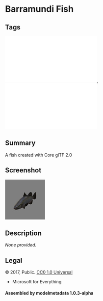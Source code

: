 # Barramundi Fish

## Tags

![core](../../Models-core.md), ![testing](../../Models-testing.md)

## Summary

A fish created with Core glTF 2.0

## Screenshot

![screenshot](screenshot/screenshot.jpg)

## Description

_None provided._

## Legal

&copy; 2017, Public. [CC0 1.0 Universal](https://creativecommons.org/publicdomain/zero/1.0/legalcode)

 - Microsoft for Everything

#### Assembled by modelmetadata 1.0.3-alpha